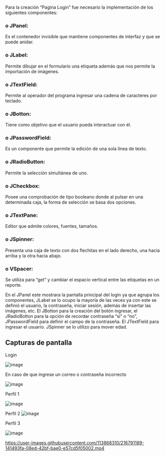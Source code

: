 Para la creación “Pagina Login” fue necesario la implementación de los siguientes componentes: 

### o	JPanel: 
Es el contenedor invisible que mantiene componentes de interfaz y que se puede anidar.

### o	JLabel:
Permite dibujar en el formulario una etiqueta además que nos permite la importación de imágenes.

### o	JTextField:
Permite al operador del programa ingresar una cadena de caracteres por teclado.

### o	JBotton:
Tiene como objetivo que el usuario pueda interactuar con él.

### o	JPasswordField: 
Es un componente que permite la edición de una sola línea de texto.

### o	JRadioButton: 
Permite la selección simultánea de uno.

### o	JCheckbox: 
Posee una comprobación de tipo booleano donde al pulsar en una determinada caja, la forma de selección se basa dos opciones.

### o	JTextPane: 
Editor que admite colores, fuentes, tamaños.

### o	JSpinner: 
Presenta una caja de texto con dos flechitas en el lado derecho, una hacia arriba y la otra hacia abajo. 

### o	VSpacer:
Se utiliza para “get” y cambiar el espacio vertical entre las etiquetas en un reporte.

 En el JPanel este mostrara la pantalla principal del login ya que agrupa los componentes, 
 JLabel se lo ocupo la mayoría de las veces ya con este se definió el usuario, la contraseña, iniciar sesión, además de insertar las imágenes, etc. 
 El JBotton para la creación del botón ingresar, el JRadioBotton para la opción de recordar contraseña “si” o “no”,
 JPasswordField para definir el campo de la contraseña. El JTextField para ingresar el usuario. JSpinner se lo utilizo para mover edad. 
 ## Capturas de pantalla
 Login
 
 ![image](https://user-images.githubusercontent.com/117754080/216838828-db13bf09-2234-4ba3-8f4d-94194092c680.png)
 
 En caso de que ingrese un correo o contraseña incorrecto
 
 ![image](https://user-images.githubusercontent.com/117754080/216838921-eca6a917-4eeb-4dd1-8ca2-2b7b36e36ef0.png)
 
 Perfil 1
 
 ![image](https://user-images.githubusercontent.com/117754080/216838879-da057da2-75b9-47e7-84b3-f2a06176c05a.png)
 
 Perfil 2
![image](https://user-images.githubusercontent.com/117754080/216838970-5063f3f4-9dc3-428d-96c8-a865a92baedc.png)

Perfil 3

![image](https://user-images.githubusercontent.com/117754080/216839039-a8c5e38b-da7c-4359-89db-ea77837b6cb3.png) 
 

https://user-images.githubusercontent.com/113868310/216791189-141493fa-08ed-42bf-bae0-e57cd5f05002.mp4



